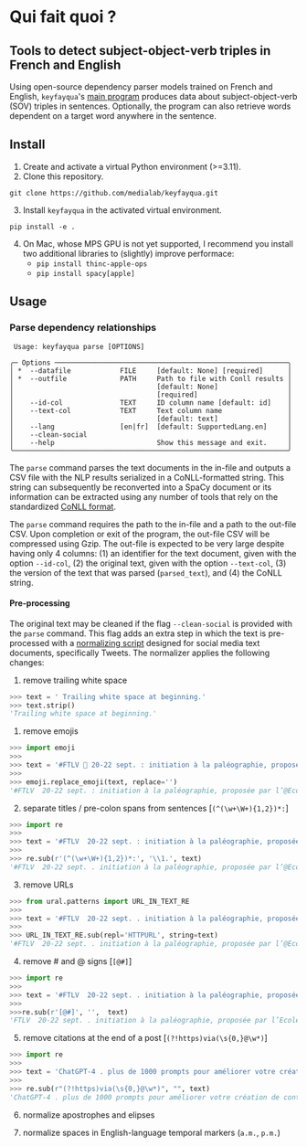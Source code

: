 # Qui fait quoi ?

## Tools to detect subject-object-verb triples in French and English

Using open-source dependency parser models trained on French and English, `keyfayqua`'s [main program](src/__main__.py`) produces data about subject-object-verb (SOV) triples in sentences. Optionally, the program can also retrieve words dependent on a target word anywhere in the sentence.

## Install

1. Create and activate a virtual Python environment (>=3.11).
2. Clone this repository.

```shell
git clone https://github.com/medialab/keyfayqua.git
```

3. Install `keyfayqua` in the activated virtual environment.

```
pip install -e .
```

4. On Mac, whose MPS GPU is not yet supported, I recommend you install two additional libraries to (slightly) improve performace:
   - `pip install thinc-apple-ops`
   - `pip install spacy[apple]`

## Usage

### Parse dependency relationships

```shell
 Usage: keyfayqua parse [OPTIONS]

╭─ Options ─────────────────────────────────────────────────────────╮
│ *  --datafile            FILE     [default: None] [required]      │
│ *  --outfile             PATH     Path to file with Conll results │
│                                   [default: None]                 │
│                                   [required]                      │
│    --id-col              TEXT     ID column name [default: id]    │
│    --text-col            TEXT     Text column name                │
│                                   [default: text]                 │
│    --lang                [en|fr]  [default: SupportedLang.en]     │
│    --clean-social                                                 │
│    --help                         Show this message and exit.     │
╰───────────────────────────────────────────────────────────────────╯
```

The `parse` command parses the text documents in the in-file and outputs a CSV file with the NLP results serialized in a CoNLL-formatted string. This string can subsequently be reconverted into a SpaCy document or its information can be extracted using any number of tools that rely on the standardized [CoNLL format](https://universaldependencies.org/format.html).

The `parse` command requires the path to the in-file and a path to the out-file CSV. Upon completion or exit of the program, the out-file CSV will be compressed using Gzip. The out-file is expected to be very large despite having only 4 columns: (1) an identifier for the text document, given with the option `--id-col`, (2) the original text, given with the option `--text-col`, (3) the version of the text that was parsed (`parsed_text`), and (4) the CoNLL string.

#### Pre-processing

The original text may be cleaned if the flag `--clean-social` is provided with the `parse` command. This flag adds an extra step in which the text is pre-processed with a [normalizing script](src/normalizer.py) designed for social media text documents, specifically Tweets. The normalizer applies the following changes:

1. remove trailing white space

```python
>>> text = ' Trailing white space at beginning.'
>>> text.strip()
'Trailing white space at beginning.'
```

1. remove emojis

```python
>>> import emoji
>>>
>>> text = '#FTLV 📆 20-22 sept. : initiation à la paléographie, proposée par l’@Ecoledeschartes-@psl_univ dans le cadre de la #formationcontinue. Inscriptions jusqu’au 10 sept. ➡️ https://lc.cx/VQNpZE'
>>>
>>> emoji.replace_emoji(text, replace='')
'#FTLV  20-22 sept. : initiation à la paléographie, proposée par l’@Ecoledeschartes-@psl_univ dans le cadre de la #formationcontinue. Inscriptions jusqu’au 10 sept.  https://lc.cx/VQNpZE'
```

2. separate titles / pre-colon spans from sentences [`(^(\w+\W+){1,2})*:`]

```python
>>> import re
>>>
>>> text = '#FTLV  20-22 sept. : initiation à la paléographie, proposée par l’@Ecoledeschartes-@psl_univ dans le cadre de la #formationcontinue. Inscriptions jusqu’au 10 sept.  https://lc.cx/VQNpZE'
>>>
>>> re.sub(r'(^(\w+\W+){1,2})*:', '\\1.', text)
'#FTLV  20-22 sept. . initiation à la paléographie, proposée par l’@Ecoledeschartes-@psl_univ dans le cadre de la #formationcontinue. Inscriptions jusqu’au 10 sept.  https.//lc.cx/VQNpZE'
```

3. remove URLs

```python
>>> from ural.patterns import URL_IN_TEXT_RE
>>>
>>> text = '#FTLV  20-22 sept. . initiation à la paléographie, proposée par l’@Ecoledeschartes-@psl_univ dans le cadre de la #formationcontinue. Inscriptions jusqu’au 10 sept.  https.//lc.cx/VQNpZE'
>>>
>>> URL_IN_TEXT_RE.sub(repl='HTTPURL', string=text)
'#FTLV  20-22 sept. . initiation à la paléographie, proposée par l’@Ecoledeschartes-@psl_univ dans le cadre de la #formationcontinue. Inscriptions jusqu’au 10 sept.  https.'
```

4. remove # and @ signs [`[@#]`]

```python
>>> import re
>>>
>>> text = '#FTLV  20-22 sept. . initiation à la paléographie, proposée par l’@Ecoledeschartes-@psl_univ dans le cadre de la #formationcontinue. Inscriptions jusqu’au 10 sept.  https.'
>>>
>>>re.sub(r'[@#]', '',  text)
'FTLV  20-22 sept. . initiation à la paléographie, proposée par l’Ecoledeschartes-psl_univ dans le cadre de la formationcontinue. Inscriptions jusqu’au 10 sept.  https.'
```

5. remove citations at the end of a post [`(?!https)via(\s{0,}@\w*)`]

```python
>>> import re
>>>
>>> text = 'ChatGPT-4 . plus de 1000 prompts pour améliorer votre création de contenu http. via @siecledigital'
>>>
>>> re.sub(r"(?!https)via(\s{0,}@\w*)", "", text)
'ChatGPT-4 . plus de 1000 prompts pour améliorer votre création de contenu http. '
```

6. normalize apostrophes and elipses

7. normalize spaces in English-language temporal markers (`a.m.`, `p.m.`)
